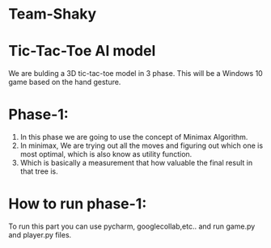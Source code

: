 # Team-Shaky
# Tic-Tac-Toe Al model
We are bulding a 3D tic-tac-toe model in 3 phase. This will be a Windows 10 game based on the hand gesture.

# Phase-1:
1. In this phase we are going to use the concept of Minimax Algorithm.
2. In minimax, We are trying out all the moves and figuring out which one is most optimal, which is also know as utility function.
3. Which is basically a measurement that how valuable the final result in that tree is.

# How to run phase-1:
 To run this part you can use pycharm, googlecollab,etc.. and run game.py and player.py files.
